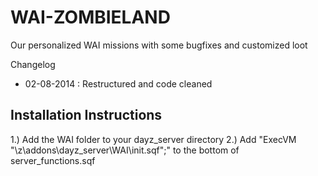 WAI-ZOMBIELAND
==============

Our personalized WAI missions with some bugfixes and customized loot

Changelog
- 02-08-2014 : Restructured and code cleaned

## Installation Instructions

1.) Add the WAI folder to your dayz_server directory
2.) Add "ExecVM "\z\addons\dayz_server\WAI\init.sqf";" to the bottom of server_functions.sqf
